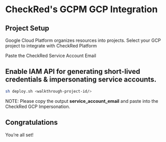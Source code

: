 # CheckRed's GCPM GCP Integration

## Project Setup

Google Cloud Platform organizes resources into projects.
Select your GCP project to integrate with CheckRed Platform
<walkthrough-project-setup></walkthrough-project-setup>

<walkthrough-editor-open-file
    filePath="checkred-file.txt">
    Paste the CheckRed Service Account Email 
</walkthrough-editor-open-file>

## Enable IAM API for generating short-lived credentials & impersonating service accounts. 
```bash
sh deploy.sh <walkthrough-project-id/> 
```

NOTE: Please copy the output **service_account_email** and paste into the CheckRed GCP Impersonation. 

## Congratulations

<walkthrough-conclusion-trophy></walkthrough-conclusion-trophy>

You’re all set!
